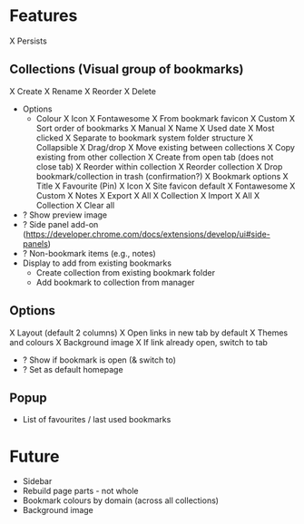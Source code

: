 # Features
X Persists

## Collections (Visual group of bookmarks)
X Create
X Rename
X Reorder
X Delete
- Options
  - Colour
  X Icon
    X Fontawesome
    X From bookmark favicon
    X Custom
  X Sort order of bookmarks
    X Manual
    X Name
    X Used date
    X Most clicked
X Separate to bookmark system folder structure
X Collapsible
X Drag/drop
  X Move existing between collections
  X Copy existing from other collection
  X Create from open tab (does not close tab)
  X Reorder within collection
  X Reorder collection
  X Drop bookmark/collection in trash (confirmation?)
X Bookmark options
  X Title
  X Favourite (Pin)
  X Icon
    X Site favicon default
    X Fontawesome
    X Custom
  X Notes
X Export
  X All
  X Collection
X Import
  X All
  X Collection
X Clear all
- ? Show preview image
- ? Side panel add-on (https://developer.chrome.com/docs/extensions/develop/ui#side-panels)
- ? Non-bookmark items (e.g., notes)
- Display to add from existing bookmarks
  - Create collection from existing bookmark folder
  - Add bookmark to collection from manager

## Options
X Layout (default 2 columns)
X Open links in new tab by default
X Themes and colours
X Background image
X If link already open, switch to tab
  - ? Show if bookmark is open (& switch to)
- ? Set as default homepage

## Popup
- List of favourites / last used bookmarks

# Future
- Sidebar
- Rebuild page parts - not whole
- Bookmark colours by domain (across all collections)
- Background image